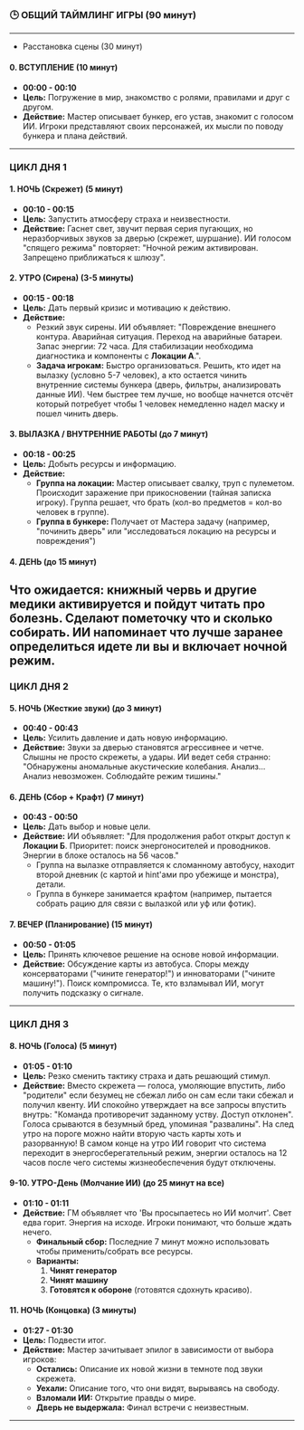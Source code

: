 ### 🕒 ОБЩИЙ ТАЙМЛИНГ ИГРЫ (90 минут)

---
+ Расстановка сцены (30 минут)
#### **0. ВСТУПЛЕНИЕ (10 минут)**
* **00:00 - 00:10**
* **Цель:** Погружение в мир, знакомство с ролями, правилами и друг с другом.
* **Действие:** Мастер описывает бункер, его устав, знакомит с голосом ИИ. Игроки представляют своих персонажей, их мысли по поводу бункера и плана действий.

---

### **ЦИКЛ ДНЯ 1**

#### **1. НОЧЬ (Скрежет) (5 минут)**
* **00:10 - 00:15**
* **Цель:** Запустить атмосферу страха и неизвестности.
* **Действие:** Гаснет свет, звучит первая серия пугающих, но неразборчивых звуков за дверью (скрежет, шуршание). ИИ голосом "спящего режима" повторяет: "Ночной режим активирован. Запрещено приближаться к шлюзу".

#### **2. УТРО (Сирена) (3-5 минуты)**
* **00:15 - 00:18**
* **Цель:** Дать первый кризис и мотивацию к действию.
* **Действие:**
    * Резкий звук сирены. ИИ объявляет: "Повреждение внешнего контура. Аварийная ситуация. Переход на аварийные батареи. Запас энергии: 72 часа. Для стабилизации необходима диагностика и компоненты с **Локации А**.".
    * **Задача игрокам:** Быстро организоваться. Решить, кто идет на вылазку (условно 5-7 человек), а кто остается чинить внутренние системы бункера (дверь, фильтры, анализировать данные ИИ). Чем быстрее тем лучше, но вообще начнется отсчёт который потребует чтобы 1 человек немедленно надел маску и пошел чинить дверь.

#### **3. ВЫЛАЗКА / ВНУТРЕННИЕ РАБОТЫ (до 7 минут)**
* **00:18 - 00:25**
* **Цель:** Добыть ресурсы и информацию.
* **Действие:**
    * **Группа на локации:** Мастер описывает свалку, труп с пулеметом. Происходит заражение при прикосновении (тайная записка игроку). Группа решает, что брать (кол-во предметов = кол-во человек в группе).
    * **Группа в бункере:** Получает от Мастера задачу (например, "починить дверь" или "исследоваться локацию на ресурсы и повреждения")

#### **4. ДЕНЬ (до 15 минут)**

Что ожидается: книжный червь и другие медики активируется и пойдут читать про болезнь. Сделают пометочку что и сколько собирать. ИИ напоминает что лучше заранее определиться идете ли вы и включает ночной режим.
---

### **ЦИКЛ ДНЯ 2**

#### **5. НОЧЬ (Жесткие звуки) (до 3 минут)**
* **00:40 - 00:43**
* **Цель:** Усилить давление и дать новую информацию.
* **Действие:** Звуки за дверью становятся агрессивнее и четче. Слышны не просто скрежеты, а удары. ИИ ведет себя странно: "Обнаружены аномальные акустические колебания. Анализ... Анализ невозможен. Соблюдайте режим тишины."

#### **6. ДЕНЬ (Сбор + Крафт) (7 минут)**
* **00:43 - 00:50**
* **Цель:** Дать выбор и новые цели.
* **Действие:** ИИ объявляет: "Для продолжения работ открыт доступ к **Локации Б**. Приоритет: поиск энергоносителей и проводников. Энергии в блоке осталось на 56 часов."
    * Группа на вылазке отправляется к сломанному автобусу, находит второй дневник (с картой и hint'ами про убежище и монстра), детали.
    * Группа в бункере занимается крафтом (например, пытается собрать рацию для связи с вылазкой или уф или фотик).

#### **7. ВЕЧЕР (Планирование) (15 минут)**
* **00:50 - 01:05**
* **Цель:** Принять ключевое решение на основе новой информации.
* **Действие:** Обсуждение карты из автобуса. Споры между консерваторами ("чините генератор!") и инноваторами ("чините машину!"). Поиск компромисса. Те, кто взламывал ИИ, могут получить подсказку о сигнале.

---

### **ЦИКЛ ДНЯ 3**

#### **8. НОЧЬ (Голоса) (5 минут)**
* **01:05 - 01:10**
* **Цель:** Резко сменить тактику страха и дать решающий стимул.
* **Действие:** Вместо скрежета — голоса, умоляющие впустить, либо "родители" если безумец не сбежал либо он сам если таки сбежал и получил квенту. ИИ спокойно утверждает на все запросы впустить внутрь: "Команда противоречит заданному уству. Доступ отклонен". Голоса срываются в безумный бред, упоминая "развалины". На след утро на пороге можно найти вторую часть карты хоть и разорванную! В самом конце на утро ИИ говорит что система переходит в энергосберегательный режим, энергии осталось на 12 часов после чего системы жизнеобеспечения будут отключены.

#### **9-10. УТРО-День (Молчание ИИ) (до 25 минут на все)**
* **01:10 - 01:11**
* **Действие:** ГМ объявляет что 'Вы просыпаетесь но ИИ молчит'. Свет едва горит. Энергия на исходе. Игроки понимают, что больше ждать нечего.
    * **Финальный сбор:** Последние 7 минут можно использовать чтобы применить/собрать все ресурсы.
    * **Варианты:**
        1. **Чинят генератор**
        2. **Чинят машину**
        3. **Готовятся к обороне** (готовятся сдохнуть красиво).

#### **11. НОЧЬ (Концовка) (3 минуты)**
* **01:27 - 01:30**
* **Цель:** Подвести итог.
* **Действие:** Мастер зачитывает эпилог в зависимости от выбора игроков:
    * **Остались:** Описание их новой жизни в темноте под звуки скрежета.
    * **Уехали:** Описание того, что они видят, вырываясь на свободу.
    * **Взломали ИИ:** Открытие правды о мире.
    * **Дверь не выдержала:** Финал встречи с неизвестным.

---